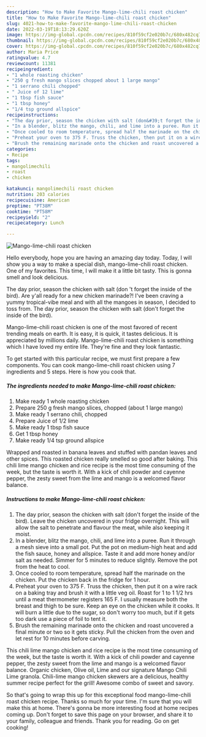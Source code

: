 ```yaml
---
description: "How to Make Favorite Mango-lime-chili roast chicken"
title: "How to Make Favorite Mango-lime-chili roast chicken"
slug: 4021-how-to-make-favorite-mango-lime-chili-roast-chicken
date: 2022-03-19T18:13:29.620Z
image: https://img-global.cpcdn.com/recipes/810f59cf2e020b7c/680x482cq70/mango-lime-chili-roast-chicken-recipe-main-photo.jpg
thumbnail: https://img-global.cpcdn.com/recipes/810f59cf2e020b7c/680x482cq70/mango-lime-chili-roast-chicken-recipe-main-photo.jpg
cover: https://img-global.cpcdn.com/recipes/810f59cf2e020b7c/680x482cq70/mango-lime-chili-roast-chicken-recipe-main-photo.jpg
author: Maria Price
ratingvalue: 4.7
reviewcount: 11381
recipeingredient:
- "1 whole roasting chicken"
- "250 g fresh mango slices chopped about 1 large mango"
- "1 serrano chili chopped"
- " Juice of 12 lime"
- "1 tbsp fish sauce"
- "1 tbsp honey"
- "1/4 tsp ground allspice"
recipeinstructions:
- "The day prior, season the chicken with salt (don&#39;t forget the inside of the bird). Leave the chicken uncovered in your fridge overnight. This will allow the salt to penetrate and flavour the meat, while also keeping it moist."
- "In a blender, blitz the mango, chili, and lime into a puree. Run it through a mesh sieve into a small pot. Put the pot on medium-high heat and add the fish sauce, honey and allspice. Taste it and add more honey and/or salt as needed. Simmer for 5 minutes to reduce slightly. Remove the pot from the heat to cool."
- "Once cooled to room temperature, spread half the marinade on the chicken. Put the chicken back in the fridge for 1 hour."
- "Preheat your oven to 375 F. Truss the chicken, then put it on a wire rack on a baking tray and brush it with a little veg oil. Roast for 1 to 1 1/2 hrs until a meat thermometer registers 165 F. I usually measure both the breast and thigh to be sure. Keep an eye on the chicken while it cooks. It will burn a little due to the sugar, so don&#39;t worry too much, but if it gets too dark use a piece of foil to tent it."
- "Brush the remaining marinade onto the chicken and roast uncovered a final minute or two so it gets sticky. Pull the chicken from the oven and let rest for 10 minutes before carving."
categories:
- Recipe
tags:
- mangolimechili
- roast
- chicken

katakunci: mangolimechili roast chicken 
nutrition: 203 calories
recipecuisine: American
preptime: "PT38M"
cooktime: "PT58M"
recipeyield: "2"
recipecategory: Lunch

---
```



![Mango-lime-chili roast chicken](https://img-global.cpcdn.com/recipes/810f59cf2e020b7c/680x482cq70/mango-lime-chili-roast-chicken-recipe-main-photo.jpg)

Hello everybody, hope you are having an amazing day today. Today, I will show you a way to make a special dish, mango-lime-chili roast chicken. One of my favorites. This time, I will make it a little bit tasty. This is gonna smell and look delicious.

The day prior, season the chicken with salt (don &#39;t forget the inside of the bird). Are y&#39;all ready for a new chicken marinade?! I&#39;ve been craving a yummy tropical-vibe meal and with all the mangoes in season, I decided to toss from. The day prior, season the chicken with salt (don&#39;t forget the inside of the bird).

Mango-lime-chili roast chicken is one of the most favored of recent trending meals on earth. It is easy, it is quick, it tastes delicious. It is appreciated by millions daily. Mango-lime-chili roast chicken is something which I have loved my entire life. They're fine and they look fantastic.


To get started with this particular recipe, we must first prepare a few components. You can cook mango-lime-chili roast chicken using 7 ingredients and 5 steps. Here is how you cook that.

<!--inarticleads1-->

##### The ingredients needed to make Mango-lime-chili roast chicken:

1. Make ready 1 whole roasting chicken
1. Prepare 250 g fresh mango slices, chopped (about 1 large mango)
1. Make ready 1 serrano chili, chopped
1. Prepare  Juice of 1/2 lime
1. Make ready 1 tbsp fish sauce
1. Get 1 tbsp honey
1. Make ready 1/4 tsp ground allspice


Wrapped and roasted in banana leaves and stuffed with pandan leaves and other spices. This roasted chicken really smelled so good after baking. This chili lime mango chicken and rice recipe is the most time consuming of the week, but the taste is worth it. With a kick of chili powder and cayenne pepper, the zesty sweet from the lime and mango is a welcomed flavor balance. 

<!--inarticleads2-->

##### Instructions to make Mango-lime-chili roast chicken:

1. The day prior, season the chicken with salt (don&#39;t forget the inside of the bird). Leave the chicken uncovered in your fridge overnight. This will allow the salt to penetrate and flavour the meat, while also keeping it moist.
1. In a blender, blitz the mango, chili, and lime into a puree. Run it through a mesh sieve into a small pot. Put the pot on medium-high heat and add the fish sauce, honey and allspice. Taste it and add more honey and/or salt as needed. Simmer for 5 minutes to reduce slightly. Remove the pot from the heat to cool.
1. Once cooled to room temperature, spread half the marinade on the chicken. Put the chicken back in the fridge for 1 hour.
1. Preheat your oven to 375 F. Truss the chicken, then put it on a wire rack on a baking tray and brush it with a little veg oil. Roast for 1 to 1 1/2 hrs until a meat thermometer registers 165 F. I usually measure both the breast and thigh to be sure. Keep an eye on the chicken while it cooks. It will burn a little due to the sugar, so don&#39;t worry too much, but if it gets too dark use a piece of foil to tent it.
1. Brush the remaining marinade onto the chicken and roast uncovered a final minute or two so it gets sticky. Pull the chicken from the oven and let rest for 10 minutes before carving.


This chili lime mango chicken and rice recipe is the most time consuming of the week, but the taste is worth it. With a kick of chili powder and cayenne pepper, the zesty sweet from the lime and mango is a welcomed flavor balance. Organic chicken, Olive oil, Lime and our signature Mango Chili Lime granola. Chili-lime mango chicken skewers are a delicious, healthy summer recipe perfect for the grill! Awesome combo of sweet and savory. 

So that's going to wrap this up for this exceptional food mango-lime-chili roast chicken recipe. Thanks so much for your time. I'm sure that you will make this at home. There's gonna be more interesting food at home recipes coming up. Don't forget to save this page on your browser, and share it to your family, colleague and friends. Thank you for reading. Go on get cooking!
